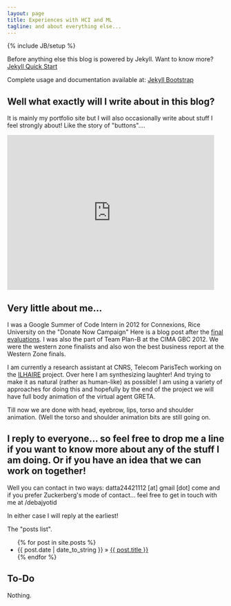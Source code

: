 ```yaml
---
layout: page
title: Experiences with HCI and ML
tagline: and about everything else...
---
```

{% include JB/setup %}

Before anything else this blog is powered by Jekyll. Want to know more?  [Jekyll Quick Start](http://jekyllbootstrap.com/usage/jekyll-quick-start.html)

Complete usage and documentation available at: [Jekyll Bootstrap](http://jekyllbootstrap.com)

## Well what exactly will I write about in this blog?

It is mainly my portfolio site but I will also occasionally write about stuff I feel strongly about! Like the story of "buttons"....

<iframe width="480" height="360" src="http://www.youtube.com/embed/WO82PoAczTc" frameborder="0"> </iframe>  


## Very little about me...

I was a Google Summer of Code Intern in 2012 for Connexions, Rice University on the "Donate Now Campaign" Here is a blog post after the [final evaluations](http://blog.cnx.org/2012/08/google-summer-of-code-2012-comes-to.html).
I was also the part of Team Plan-B at the CIMA GBC 2012. We were the western zone finalists and also won the best business report at the Western Zone finals.

I am currently a research assistant at CNRS, Telecom ParisTech working on the [ILHAIRE](http://ilhaire.eu) project. Over here I am synthesizing laughter!
And trying to make it as natural (rather as human-like) as possible! I am using a variety of approaches for doing this and hopefully by the end of the project we
will have full body animation of the virtual agent GRETA.

Till now we are done with head, eyebrow, lips, torso and shoulder animation. (Well the torso and shoulder animation bits are still going on.
    

## I reply to everyone... so feel free to drop me a line if you want to know more about any of the stuff I am doing. Or if you have an idea that we can work on together!
Well you can contact in two ways:
    datta24421112 [at] gmail [dot] come
    and if you prefer Zuckerberg's mode of contact... feel free to get in touch with me at /debajyotid
    
In either case I will reply at the earliest!

The "posts list".

<ul class="posts">
  {% for post in site.posts %}
    <li><span>{{ post.date | date_to_string }}</span> &raquo; <a href="{{ BASE_PATH }}{{ post.url }}">{{ post.title }}</a></li>
  {% endfor %}
</ul>

## To-Do

Nothing.

